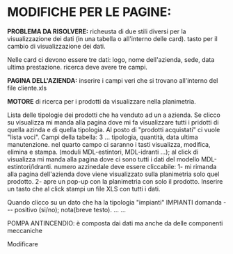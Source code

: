 # MODIFICHE PER LE PAGINE:
**PROBLEMA DA RISOLVERE:** richeusta di due stili diversi per la visualizzazione dei dati (in una tabella o all'interno delle card).
tasto per il cambio di visualizzazione dei dati.

Nelle card ci devono essere tre dati: logo, nome dell'azienda, sede, data ultima prestazione.
ricerca deve avere tre campi.

**PAGINA DELL'AZIENDA:** 
inserire i campi veri che si trovano all'interno del file cliente.xls

**MOTORE** di ricerca per i prodotti da visualizzare nella planimetria.

Lista delle tipologie dei prodotti che ha venduto ad un a azienda.
Se clicco su visualizza mi manda alla pagina dove mi fa visualizzare tutti i pridotti di quella azinda e di quella tipologia.
Al posto di "prodotti acquistati" ci vuole "lista voci".
Campi della tabella: 3 ... tipologia, quantità, data ultima manutenzione.
nel quarto campo ci saranno i tasti visualizza, modifica, elimina e stampa. (moduli MDL-estintori, MDL-idranti ...);
al click di visualizza mi manda alla pagina dove ci sono tutti i dati del modello MDL-estintori/idranti.
numero azzinedale deve essere cliccabile:
1- mi rimanda alla pagina dell'azienda dove viene visualizzato sulla planimetria solo quel prodotto.
2- apre un pop-up con la planimetria con solo il prodotto.
Inserire un tasto che al click stampi un file XLS con tutti i dati.

Quando clicco su un dato che ha la tipologia "impianti"
IMPIANTI
domanda --- positivo (si/no); nota(breve testo).
...
...


POMPA ANTINCENDIO:
è composta dai dati ma anche da delle componenti meccaniche

Modificare


